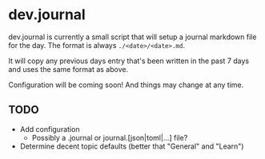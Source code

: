 # dev.journal

dev.journal is currently a small script that will setup a journal markdown file
for the day. The format is always `./<date>/<date>.md`.

It will copy any previous days entry that's been written in the past 7 days and
uses the same format as above.

Configuration will be coming soon! And things may change at any time.

## TODO

- Add configuration
  - Possibly a .journal or journal.[json|toml|...] file?
- Determine decent topic defaults (better that "General" and "Learn")
